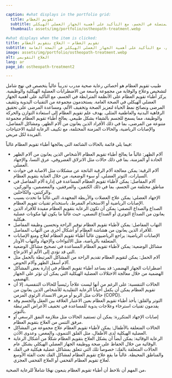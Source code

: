 ```yaml
---

caption: #what displays in the portfolio grid:
  title: تقويم العظام
  subtitle: ركِّز على الأنظمة المتصلة في الجسم، مع التأكيد على أهمية الجهاز العضلي الهيكلي.
  thumbnail: assets/img/portfolio/ostheopath-treatment.webp
  
#what displays when the item is clicked:
title: تقويم العظام – العلاج بتقويم العظام
subtitle: يركز الأطباء العظام على الأنظمة المترابطة في الجسم، مع التأكيد على أهمية الجهاز العضلي الهيكلي في الصحة العامة.
image: assets/img/portfolio/ostheopath-treatment.webp
alt: العلاج التقويمي
lang: ar
page_id: ostheopath-treatment2

---
```

طبيب تقويم العظام هو أخصائي رعاية صحية مدرب تدريباً عالياً يتخصص في نهج شامل لتشخيص وعلاج والوقاية من مجموعة واسعة من الاضطرابات العضلية الهيكلية والوظيفية. يركز أطباء تقويم العظام على الأنظمة المترابطة في الجسم، مع التأكيد على أهمية الجهاز العضلي الهيكلي في الصحة العامة. يستخدمون مجموعة من التقنيات اليدوية وتثقيف المرضى ونصائح نمط الحياة لتعزيز الصحة وتخفيف الألم، ومساعدة المرضى على تحقيق الرفاهية البدنية والعاطفية المثلى. يهدف علم تقويم العظام إلى استعادة التوازن والحركة والوظيفة، مما يسمح للجسم بالشفاء بشكل طبيعي. يعالج أطباء تقويم العظام مجموعة متنوعة من المرضى، بما في ذلك الأفراد الذين يعانون من آلام الظهر، ومشاكل المفاصل، والإصابات الرياضية، والحالات المزمنة المختلفة، مع تكييف الرعاية لتلبية الاحتياجات الفريدة لكل مريض.

فيما يلي قائمة بالحالات الشائعة التي يعالجها أطباء تقويم العظام غالباً:
- آلام الظهر: غالباً ما يعالج أطباء تقويم العظام الأشخاص الذين يعانون من آلام الظهر الحادة أو المزمنة، بما في ذلك حالات مثل الانزلاق الغضروفي، عرق النسا، والإجهاد العضلي.
- آلام الرقبة: يمكن معالجة آلام الرقبة الناتجة عن مشكلات مثل الاصابة في حوادث السيارات، التوتر العضلي، أو سوء الوضعية، من خلال العناية بتقويم العظام.
- آلام المفاصل: يمكن لأطباء تقويم العظام المساعدة في إدارة آلام المفاصل في مناطق مختلفة من الجسم، بما في ذلك الكتفين، والمرفقين، والمعصمين، والوركين، والركبتين، والكاحلين.
- الإجهاد العضلي: يمكن علاج العضلات والأربطة المجهدة، التي غالباً ما تحدث بسبب الإصابات الرياضية أو الاستخدام المفرط، باستخدام تقنيات تقويم العظام.
- الصداع والصداع النصفي: يمكن أن تكون الرعاية بتقويم العظام مفيدة للأفراد الذين يعانون من الصداع التوتري أو الصداع النصفي، حيث غالباً ما يكون لها مكونات عضلية هيكلية.
- التهاب المفاصل: يمكن لأطباء تقويم العظام توفير الراحة وتحسين وظيفة المفاصل للأفراد الذين يعانون من هشاشة العظام أو أشكال أخرى من التهاب المفاصل.
- الإصابات الرياضية: يراجع الرياضيون غالباً أطباء تقويم العظام لعلاج ومنع الإصابات المتعلقة بالرياضة، مثل الالتواءات والإجهاد والتهاب الأوتار.
- مشاكل الوضعية: يمكن لأطباء تقويم العظام المساعدة في تصحيح مشاكل الوضعية التي قد تؤدي إلى الألم أو الانزعاج.
- آلام الحمل: يمكن لتقويم العظام تقديم الراحة من المشاكل المرتبطة بالحمل مثل آلام أسفل الظهر وآلام الحوض.
- اضطرابات الجهاز الهضمي: قد يساعد أطباء تقويم العظام في إدارة بعض المشاكل الهضمية من خلال معالجة الاختلالات العضلية الهيكلية التي يمكن أن تؤثر على الجهاز الهضمي.
- الحالات التنفسية: على الرغم من أنها ليست علاجاً رئيسياً للحالات التنفسية، إلا أن تقويم العظام يمكن أن يكمل أحياناً الرعاية التقليدية للأشخاص الذين يعانون من حالات مثل الربو أو مرض الانسداد الرئوي المزمن (COPD).
- التوتر والقلق: يأخذ أطباء تقويم العظام بعين الاعتبار العلاقة بين العقل والجسم وقد يقدمون تقنيات استرخاء وعلاجات يدوية للمساعدة في تخفيف الأعراض المرتبطة بالتوتر.
- إصابات الإجهاد المتكررة: يمكن أن تستفيد الحالات مثل متلازمة النفق الرسغي أو مرفق التنس من العلاج بتقويم العظام.
- الحالات المتعلقة بالأطفال: يمكن لأطباء تقويم العظام علاج مجموعة من المشاكل العضلية الهيكلية لدى الأطفال، مثل القلق التنموي، والمغص، وعدوى الأذن.
- الرعاية الوقائية: يمكن أيضاً أن يشكل العلاج بتقويم العظام شكلًا من أشكال الرعاية الوقائية من خلال الحفاظ على صحة ووظيفة الجهاز العضلي الهيكلي بشكل عام.
- الحالات المتعلقة بالفك: خصوصاً تلك التي تتعلق بمشاكل عضلية هيكلية في الفك والمناطق المحيطة. غالباً ما يقع علاج تقويم العظام لمشاكل الفك تحت الفئة الأوسع لعلاج تقويم العظام القحفي أو العلاج القحفي العجزي.

من المهم أن نلاحظ أن أطباء تقويم العظام يتبعون نهجًا شاملاً للرعاية الصحية،